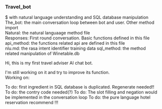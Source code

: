 ### Travel_bot   
$ with natural language understanding and SQL database manipulation  
The_bot: the main conversation loop between bot and user. Other method import  
Natural: the natural languaage method file  
Responses: First round conversation. Basic functions defined in this file  
api_method: the functions related api are defined in this file    
nlu.md: the rasa intent identifier training data 
sql_method: the method related manipulation of Winetable.db  


Hi, this is my first travel adviser AI chat bot. 
  
   
I'm still working on it and try to improve its function.  
Working on:  

 To do: first ingredient in SQL database is duplicated. Regenerate needed!!
 To do: the contry code needed(?)
 To do: The slot filling and negation would be implemented in the conversation loop
 To do: the pure language hotel reservation recommend !!!
 